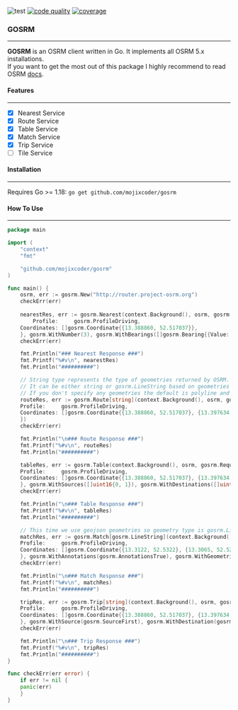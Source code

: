 ![test](https://github.com/mojixcoder/gosrm/actions/workflows/test.yml/badge.svg)
[![code quality](https://app.codacy.com/project/badge/Grade/a9ca122539bc4d198a370dab1d6081a9)](https://app.codacy.com/gh/mojixcoder/gosrm/dashboard?utm_source=gh&utm_medium=referral&utm_content=&utm_campaign=Badge_grade)
[![coverage](https://app.codacy.com/project/badge/Coverage/a9ca122539bc4d198a370dab1d6081a9)](https://app.codacy.com/gh/mojixcoder/gosrm/dashboard?utm_source=gh&utm_medium=referral&utm_content=&utm_campaign=Badge_coverage)

### GOSRM
---
**GOSRM** is an OSRM client written in Go. It implements all OSRM 5.x installations.  
If you want to get the most out of this package I highly recommend to read OSRM [docs](https://github.com/Project-OSRM/osrm-backend/blob/master/docs/http.md).

#### Features
---
 - [x] Nearest Service
 - [x] Route Service
 - [x] Table Service
 - [x] Match Service
 - [x] Trip Service
 - [ ] Tile Service

#### Installation
---
Requires Go >= 1.18: `go get github.com/mojixcoder/gosrm`

#### How To Use
---
``` go
package main

import (
    "context"
    "fmt"

    "github.com/mojixcoder/gosrm"
)

func main() {
    osrm, err := gosrm.New("http://router.project-osrm.org")
    checkErr(err)
 
    nearestRes, err := gosrm.Nearest(context.Background(), osrm, gosrm.Request{
        Profile:     gosrm.ProfileDriving,
	Coordinates: []gosrm.Coordinate{{13.388860, 52.517037}},
    }, gosrm.WithNumber(3), gosrm.WithBearings([]gosrm.Bearing{{Value: 0, Range: 20}}))
    checkErr(err)

    fmt.Println("### Nearest Response ###")
    fmt.Printf("%#v\n", nearestRes)
    fmt.Println("##########")

    // String type represents the type of geometries returned by OSRM.
    // It can be either string or gosrm.LineString based on geometries option.
    // If you don't specify any geometries the default is polyline and you can use string.
    routeRes, err := gosrm.Route[string](context.Background(), osrm, gosrm.Request{
	Profile:     gosrm.ProfileDriving,
	Coordinates: []gosrm.Coordinate{{13.388860, 52.517037}, {13.397634, 52.529407}, {13.428555, 52.523219}},
    })
    checkErr(err)

    fmt.Println("\n### Route Response ###")
    fmt.Printf("%#v\n", routeRes)
    fmt.Println("##########")

    tableRes, err := gosrm.Table(context.Background(), osrm, gosrm.Request{
	Profile:     gosrm.ProfileDriving,
	Coordinates: []gosrm.Coordinate{{13.388860, 52.517037}, {13.397634, 52.529407}, {13.428555, 52.523219}},
    }, gosrm.WithSources([]uint16{0, 1}), gosrm.WithDestinations([]uint16{2}))
    checkErr(err)

    fmt.Println("\n### Table Response ###")
    fmt.Printf("%#v\n", tableRes)
    fmt.Println("##########")

    // This time we use geojson geometries so geometry type is gosrm.LineString not string.
    matchRes, err := gosrm.Match[gosrm.LineString](context.Background(), osrm, gosrm.Request{
	Profile:     gosrm.ProfileDriving,
	Coordinates: []gosrm.Coordinate{{13.3122, 52.5322}, {13.3065, 52.5283}},
    }, gosrm.WithAnnotations(gosrm.AnnotationsTrue), gosrm.WithGeometries(gosrm.GeometryGeoJSON))
    checkErr(err)

    fmt.Println("\n### Match Response ###")
    fmt.Printf("%#v\n", matchRes)
    fmt.Println("##########")

    tripRes, err := gosrm.Trip[string](context.Background(), osrm, gosrm.Request{
	Profile:     gosrm.ProfileDriving,
	Coordinates: []gosrm.Coordinate{{13.388860, 52.517037}, {13.397634, 52.529407}, {13.428555, 52.523219}, {13.418555, 52.523215}},
    }, gosrm.WithSource(gosrm.SourceFirst), gosrm.WithDestination(gosrm.DestinationLast))
    checkErr(err)

    fmt.Println("\n### Trip Response ###")
    fmt.Printf("%#v\n", tripRes)
    fmt.Println("##########")
}

func checkErr(err error) {
    if err != nil {
	panic(err)
    }
}
```
